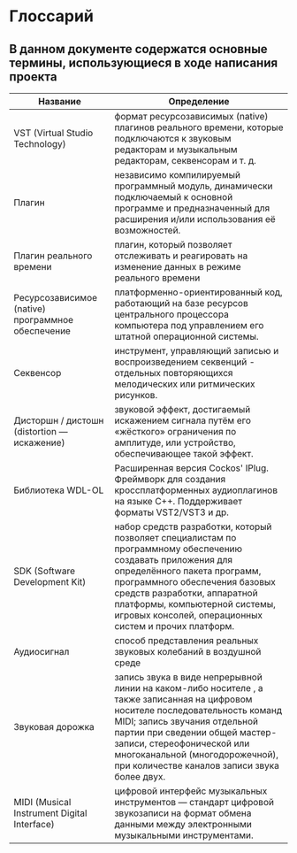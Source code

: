 # Глоссарий
## В данном документе содержатся основные термины, использующиеся в ходе написания проекта
|Название|Определение|
|--------|----------- |
|VST (Virtual Studio Technology)|формат ресурсозависимых (native) плагинов реального времени, которые подключаются к звуковым редакторам и музыкальным редакторам, секвенсорам и т. д. |
|Плагин|независимо компилируемый программный модуль, динамически подключаемый к основной программе и предназначенный для расширения и/или использования её возможностей.|
|Плагин реального времени|плагин, который позволяет отслеживать и реагировать на изменение данных в режиме реального времени|
|Ресурсозависимое (native) программное обеспечение|платформенно-ориентированный код, работающий на базе ресурсов центрального процессора компьютера под управлением его штатной операционной системы.|
|Секвенсор|инструмент, управляющий записью и воспроизведением секвенций - отдельных повторяющихся мелодических или ритмических рисунков.|
|Дисторшн / дистошн (distortion — искажение)|звуковой эффект, достигаемый искажением сигнала путём его «жёсткого» ограничения по амплитуде, или устройство, обеспечивающее такой эффект.|
|Библиотека WDL-OL|Расширенная версия Cockos' IPlug. Фреймворк для создания кроссплатформенных аудиоплагинов на языке С++. Поддерживает форматы VST2/VST3 и др.|
|SDK (Software Development Kit) |набор средств разработки, который позволяет специалистам по программному обеспечению создавать приложения для определённого пакета программ, программного обеспечения базовых средств разработки, аппаратной платформы, компьютерной системы, игровых консолей, операционных систем и прочих платформ.|
|Аудиосигнал|способ представления реальных звуковых колебаний в воздушной среде|
|Звуковая дорожка| запись звука в виде непрерывной линии на каком-либо носителе , а также записанная на цифровом носителе последовательность команд MIDI; запись звучания отдельной партии  при сведении общей мастер-записи, стереофонической или многоканальной (многодорожечной), при количестве каналов записи звука более двух.|
|MIDI (Musical Instrument Digital Interface) |цифровой интерфейс музыкальных инструментов — стандарт цифровой звукозаписи на формат обмена данными между электронными музыкальными инструментами.|

